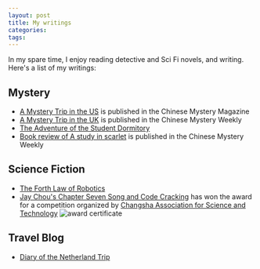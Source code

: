 ```yaml
---
layout: post
title: My writings
categories:
tags:
---
```


In my spare time, I enjoy reading detective and Sci Fi novels, and writing. Here's a list of my writings:

## Mystery 

* [A Mystery Trip in the US](https://goo.gl/TsYAFy) is published in the Chinese Mystery Magazine
* [A Mystery Trip in the UK](https://goo.gl/nG3Fdy) is published in the Chinese Mystery Weekly
* [The Adventure of the Student Dormitory](https://tinyurl.com/y3x4ao48)
* [Book review of A study in scarlet](https://tinyurl.com/yx6nytqw) is published in the Chinese Mystery Weekly

## Science Fiction  

* [The Forth Law of Robotics](https://goo.gl/wg4LNQ)
* [Jay Chou's Chapter Seven Song and Code Cracking](https://mp.weixin.qq.com/s/qrgfZYnY-YO-j7EfTYcRZA) has won the award for a competition organized by [Changsha Association for Science and Technology](https://mp.weixin.qq.com/s/C14ywSshapYRoUbGCX2jXQ)
![award certificate](./images/posts/award_ms.jpg)

## Travel Blog  

* [Diary of the Netherland Trip](https://tinyurl.com/y2uxbh9x)
